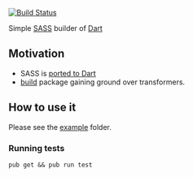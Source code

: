 [![Build Status](https://travis-ci.org/daniel-v/dart_sass_builder.svg?branch=master)](https://travis-ci.org/daniel-v/dart_sass_builder)

Simple [SASS](http://sass-lang.com/) builder of [Dart](https://dartlang.org)

## Motivation

* SASS is [ported to Dart](http://blog.sass-lang.com/posts/1022316-announcing-dart-sass) 
* [build](https://github.com/dart-lang/build) package gaining ground over transformers.
  
## How to use it
 
Please see the [example](example) folder.


### Running tests

`pub get && pub run test`